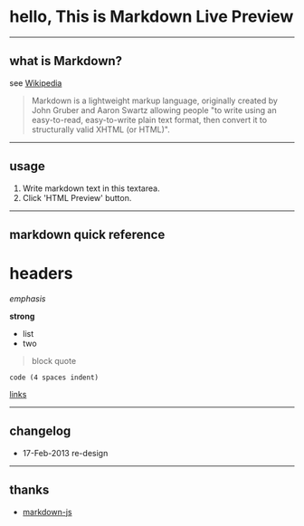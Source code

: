 # hello, This is Markdown Live Preview

----
## what is Markdown?
see [Wikipedia](http://en.wikipedia.org/wiki/Markdown)

> Markdown is a lightweight markup language, originally created by John Gruber and Aaron Swartz allowing people "to write using an easy-to-read, easy-to-write plain text format, then convert it to structurally valid XHTML (or HTML)".

----
## usage
1. Write markdown text in this textarea.
2. Click 'HTML Preview' button.

----
## markdown quick reference
# headers

*emphasis*

**strong**

* list
* two

>block quote

    code (4 spaces indent)
[links](http://wikipedia.org)

----
## changelog
   * 17-Feb-2013 re-design

----
## thanks
* [markdown-js](https://github.com/evilstreak/markdown-js)
